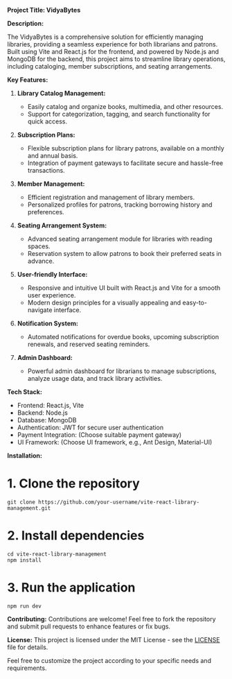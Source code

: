 **Project Title: VidyaBytes** 

**Description:**

The VidyaBytes is a comprehensive solution for efficiently managing libraries, providing a seamless experience for both librarians and patrons. Built using Vite and React.js for the frontend, and powered by Node.js and MongoDB for the backend, this project aims to streamline library operations, including cataloging, member subscriptions, and seating arrangements.

**Key Features:**

1. **Library Catalog Management:**
   - Easily catalog and organize books, multimedia, and other resources.
   - Support for categorization, tagging, and search functionality for quick access.

2. **Subscription Plans:**
   - Flexible subscription plans for library patrons, available on a monthly and annual basis.
   - Integration of payment gateways to facilitate secure and hassle-free transactions.

3. **Member Management:**
   - Efficient registration and management of library members.
   - Personalized profiles for patrons, tracking borrowing history and preferences.

4. **Seating Arrangement System:**
   - Advanced seating arrangement module for libraries with reading spaces.
   - Reservation system to allow patrons to book their preferred seats in advance.

5. **User-friendly Interface:**
   - Responsive and intuitive UI built with React.js and Vite for a smooth user experience.
   - Modern design principles for a visually appealing and easy-to-navigate interface.

6. **Notification System:**
   - Automated notifications for overdue books, upcoming subscription renewals, and reserved seating reminders.

7. **Admin Dashboard:**
   - Powerful admin dashboard for librarians to manage subscriptions, analyze usage data, and track library activities.

**Tech Stack:**

- Frontend: React.js, Vite
- Backend: Node.js
- Database: MongoDB
- Authentication: JWT for secure user authentication
- Payment Integration: (Choose suitable payment gateway)
- UI Framework: (Choose UI framework, e.g., Ant Design, Material-UI)

**Installation:**

# 1. Clone the repository
   ```
   git clone https://github.com/your-username/vite-react-library-management.git
   ```

# 2. Install dependencies
   ```
   cd vite-react-library-management
   npm install
   ```

# 3. Run the application
   ```
   npm run dev
   ```

**Contributing:**
Contributions are welcome! Feel free to fork the repository and submit pull requests to enhance features or fix bugs.

**License:**
This project is licensed under the MIT License - see the [LICENSE](LICENSE) file for details.

Feel free to customize the project according to your specific needs and requirements.
